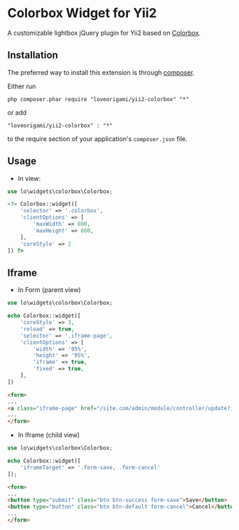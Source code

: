 Colorbox Widget for Yii2
========================
A customizable lightbox jQuery plugin for Yii2 based on [Colorbox](http://www.jacklmoore.com/colorbox/).

Installation
------------
The preferred way to install this extension is through [composer](http://getcomposer.org/download/).

Either run

```
php composer.phar require "loveorigami/yii2-colorbox" "*"
```

or add

```
"loveorigami/yii2-colorbox" : "*"
```

to the require section of your application's `composer.json` file.

Usage
-----
* In view:

```php
use lo\widgets\colorbox\Colorbox;

<?= Colorbox::widget([
    'selector' => '.colorbox',
    'clientOptions' => [
        'maxWidth' => 800,
        'maxHeight' => 600,
    ],
    'coreStyle' => 2
]) ?>
```

Iframe
-----
* In Form (parent view)

```php
use lo\widgets\colorbox\Colorbox;

echo Colorbox::widget([
    'coreStyle' => 3,
    'reload' => true,
    'selector' => '.iframe-page',
    'clientOptions' => [
        'width' => '95%',
        'height' => '95%',
        'iframe' => true,
        'fixed' => true,
    ],
]) 
```

```html
<form>
...
<a class="iframe-page" href="/site.com/admin/module/controller/update?id=1" title="edit child item"  tabindex="-1"><i class="fa fa-pencil"></i> Edit child item</a>
...
</form>
```

* In Iframe (child view)

```php
use lo\widgets\colorbox\Colorbox;

echo Colorbox::widget([
    'iframeTarget' => '.form-save, .form-cancel'
]);
```

```html
<form>
...
<button type="submit" class="btn btn-success form-save">Save</button>
<button type="button" class="btn btn-default form-cancel">Cancel</button>
...
</form>
```